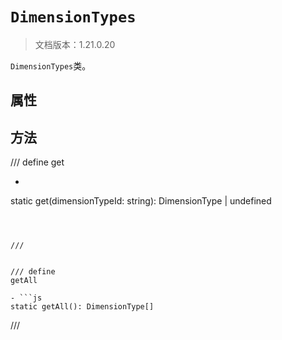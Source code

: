 # `DimensionTypes`

> 文档版本：1.21.0.20

`DimensionTypes`类。

## 属性

## 方法

/// define
get

- ```js
static get(dimensionTypeId: string): DimensionType | undefined
```



///


/// define
getAll

- ```js
static getAll(): DimensionType[]
```



///

